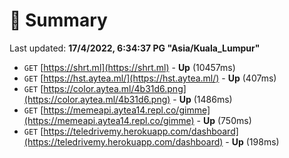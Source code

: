 # 📖 Summary
Last updated: **17/4/2022, 6:34:37 PG "Asia/Kuala_Lumpur"**

- `GET` [https://shrt.ml](https://shrt.ml) - **Up** (10457ms)
- `GET` [https://hst.aytea.ml/](https://hst.aytea.ml/) - **Up** (407ms)
- `GET` [https://color.aytea.ml/4b31d6.png](https://color.aytea.ml/4b31d6.png) - **Up** (1486ms)
- `GET` [https://memeapi.aytea14.repl.co/gimme](https://memeapi.aytea14.repl.co/gimme) - **Up** (750ms)
- `GET` [https://teledrivemy.herokuapp.com/dashboard](https://teledrivemy.herokuapp.com/dashboard) - **Up** (198ms)
